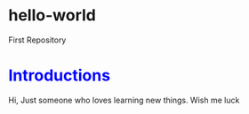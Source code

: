 # hello-world
First Repository
<style>
  .blue-text{
   color: Blue;
  }
</style>
<h1 class= "blue-text"> Introductions </h1>
<p> Hi, Just someone who loves learning new things. Wish me luck </p>
